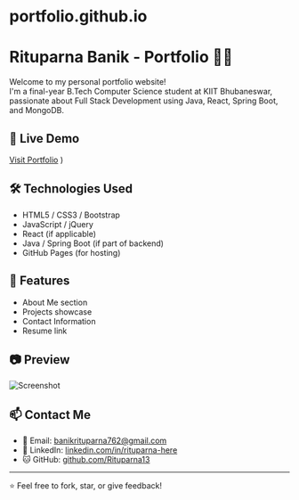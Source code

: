 # portfolio.github.io
# Rituparna Banik - Portfolio 👩‍💻

Welcome to my personal portfolio website!  
I'm a final-year B.Tech Computer Science student at KIIT Bhubaneswar, passionate about Full Stack Development using Java, React, Spring Boot, and MongoDB.

## 🌟 Live Demo
[Visit Portfolio](https://rituparna13.github.io/portfolio.github.io/)
)

## 🛠️ Technologies Used
- HTML5 / CSS3 / Bootstrap
- JavaScript / jQuery
- React (if applicable)
- Java / Spring Boot (if part of backend)
- GitHub Pages (for hosting)

## 📁 Features
- About Me section
- Projects showcase
- Contact Information
- Resume link

## 📷 Preview
![Screenshot](screenshot.png) <!-- Upload a screenshot of your site if you'd like -->

## 📫 Contact Me
- 📧 Email: banikrituparna762@gmail.com
- 🔗 LinkedIn: [linkedin.com/in/rituparna-here](https://www.linkedin.com/in/rituparna-here/)
- 🐱 GitHub: [github.com/Rituparna13](https://github.com/Rituparna13)

---

⭐ Feel free to fork, star, or give feedback!
